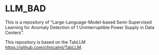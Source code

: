 # LLM_BAD
This is a repository of "Large-Language-Model-based Semi-Supervised Learning for Anomaly Detection of 1 Uninterruptible Power Supply in Data Centers".

This repository is based on the TabLLM https://github.com/clinicalml/TabLLM. 
